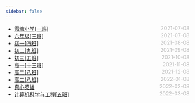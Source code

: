 ```yaml
---
sidebar: false
---
```


- [霞塘小学[一班]](./primary-school) <span style="color:#bbb; float:right">2021-07-08</span>
- [六年级[三班]](./class3) <span style="color:#bbb; float:right">2021-07-08</span>
- [初一[四班]](./class4) <span style="color:#bbb; float:right">2021-08-08</span>
- [初二[九班]](./class9) <span style="color:#bbb; float:right">2021-09-08</span>
- [初三[五班]](./class5) <span style="color:#bbb; float:right">2021-10-08</span>
- [高一[十三班]](./class13) <span style="color:#bbb; float:right">2021-11-08</span>
- [高二[八班]](./class8) <span style="color:#bbb; float:right">2021-12-08</span>
- [高三[八班]](./class8) <span style="color:#bbb; float:right">2022-01-08</span>
- [真心英雄](./class21) <span style="color:#bbb; float:right">2022-02-08</span>
- [计算机科学与工程[五班]](./class5) <span style="color:#bbb; float:right">2022-03-08</span>

<style>
@media screen and (min-width: 400px) {
  .theme-default-content:not(.custom) {
    margin:auto auto;
  }
}
</style>
